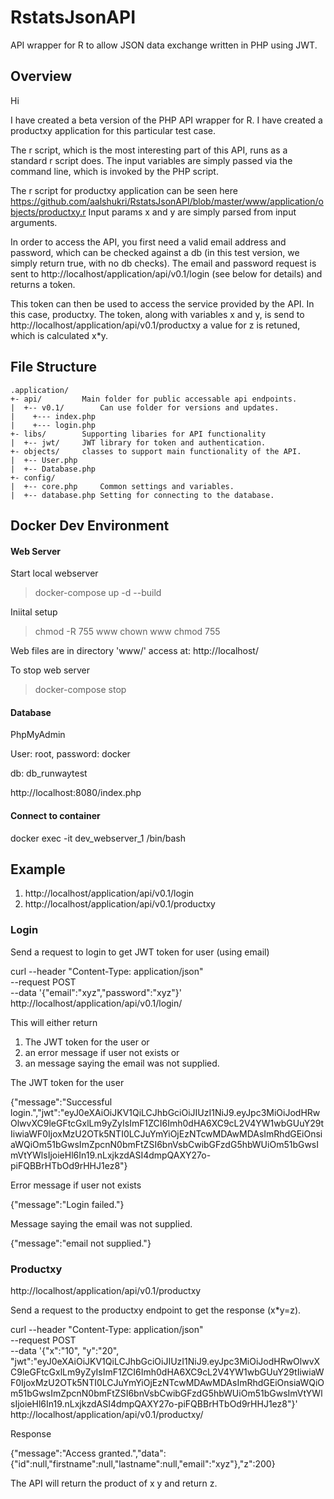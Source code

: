 # RstatsJsonAPI
API wrapper for R to allow JSON data exchange written in PHP using JWT.

## Overview

Hi

I have created a beta version of the PHP API wrapper for R. I have created a productxy application for this particular test case.

The r script, which is the most interesting part of this API, 
runs as a standard r script does. The input variables are simply passed via the command line,
which is invoked by the PHP script. 

The r script for productxy application can be seen here
https://github.com/aalshukri/RstatsJsonAPI/blob/master/www/application/objects/productxy.r
Input params x and y are simply parsed from input arguments.


In order to access the API, you first need a valid email address and password, 
which can be checked against a db (in this test version, we simply return true, with no db checks).
The email and password request is sent to http://localhost/application/api/v0.1/login (see below for details) and returns a token.

This token can then be used to access the service provided by the API. In this case, productxy.
The token, along with variables x and y, is send to http://localhost/application/api/v0.1/productxy
a value for z is retuned, which is calculated x*y.



## File Structure

```
.application/
+- api/ 		Main folder for public accessable api endpoints.
|  +-- v0.1/		Can use folder for versions and updates.
|    +--- index.php 
|    +--- login.php 
+- libs/		Supporting libaries for API functionality
|  +-- jwt/		JWT library for token and authentication.
+- objects/		classes to support main functionality of the API.
|  +-- User.php 
|  +-- Database.php 
+- config/
|  +-- core.php 	Common settings and variables.
|  +-- database.php	Setting for connecting to the database.
```

## Docker Dev Environment

#### Web Server

Start local webserver

> docker-compose up -d --build

Iniital setup

> chmod -R 755 www
> chown <user> www
> chmod 755 <filename>

Web files are in directory 'www/' access at: http://localhost/

To stop web server

> docker-compose stop


#### Database 

PhpMyAdmin

User: root, password: docker

db: db_runwaytest

http://localhost:8080/index.php


#### Connect to container

docker exec -it dev_webserver_1 /bin/bash


## Example

1.   http://localhost/application/api/v0.1/login
2.   http://localhost/application/api/v0.1/productxy

### Login

Send a request to login to get JWT token for user (using email)

curl --header "Content-Type: application/json" \
  --request POST \
  --data '{"email":"xyz","password":"xyz"}' \
  http://localhost/application/api/v0.1/login/

This will either return 
 1. The JWT token for the user or
 2. an error message if user not exists or
 3. an message saying the email was not supplied.


The JWT token for the user

{"message":"Successful login.","jwt":"eyJ0eXAiOiJKV1QiLCJhbGciOiJIUzI1NiJ9.eyJpc3MiOiJodHRwOlwvXC9leGFtcGxlLm9yZyIsImF1ZCI6Imh0dHA6XC9cL2V4YW1wbGUuY29tIiwiaWF0IjoxMzU2OTk5NTI0LCJuYmYiOjEzNTcwMDAwMDAsImRhdGEiOnsiaWQiOm51bGwsImZpcnN0bmFtZSI6bnVsbCwibGFzdG5hbWUiOm51bGwsImVtYWlsIjoieHl6In19.nLxjkzdASI4dmpQAXY27o-piFQBBrHTbOd9rHHJ1ez8"}

Error message if user not exists

{"message":"Login failed."}

Message saying the email was not supplied.

{"message":"email not supplied."}


### Productxy

http://localhost/application/api/v0.1/productxy

Send a request to the productxy endpoint to get the response (x*y=z).

curl --header "Content-Type: application/json" \
  --request POST \
  --data '{"x":"10", "y":"20", "jwt":"eyJ0eXAiOiJKV1QiLCJhbGciOiJIUzI1NiJ9.eyJpc3MiOiJodHRwOlwvXC9leGFtcGxlLm9yZyIsImF1ZCI6Imh0dHA6XC9cL2V4YW1wbGUuY29tIiwiaWF0IjoxMzU2OTk5NTI0LCJuYmYiOjEzNTcwMDAwMDAsImRhdGEiOnsiaWQiOm51bGwsImZpcnN0bmFtZSI6bnVsbCwibGFzdG5hbWUiOm51bGwsImVtYWlsIjoieHl6In19.nLxjkzdASI4dmpQAXY27o-piFQBBrHTbOd9rHHJ1ez8"}' \
  http://localhost/application/api/v0.1/productxy/

Response

{"message":"Access granted.","data":{"id":null,"firstname":null,"lastname":null,"email":"xyz"},"z":200}

The API will return the product of x y and return z.


